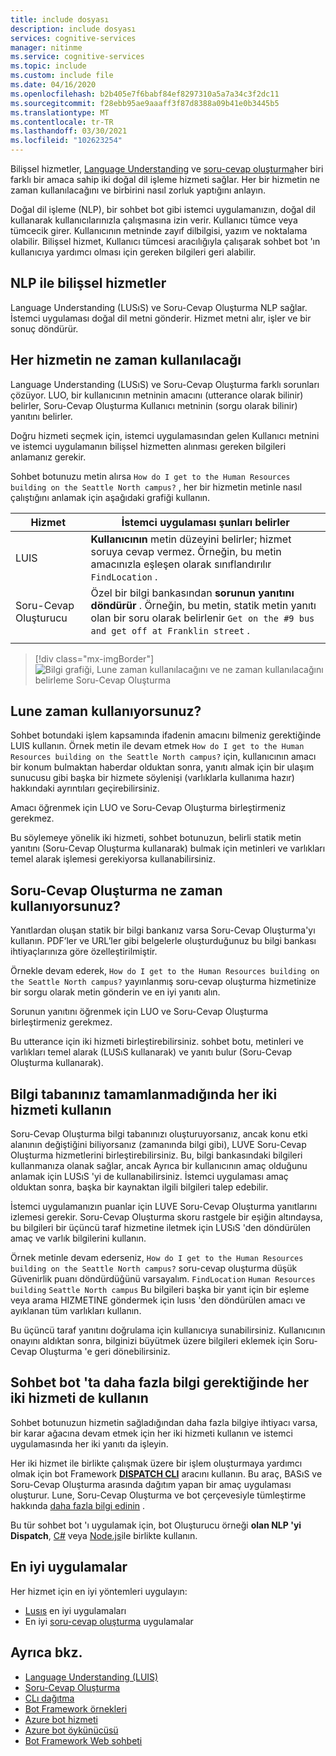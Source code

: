 ```yaml
---
title: include dosyası
description: include dosyası
services: cognitive-services
manager: nitinme
ms.service: cognitive-services
ms.topic: include
ms.custom: include file
ms.date: 04/16/2020
ms.openlocfilehash: b2b405e7f6babf84ef8297310a5a7a34c3f2dc11
ms.sourcegitcommit: f28ebb95ae9aaaff3f87d8388a09b41e0b3445b5
ms.translationtype: MT
ms.contentlocale: tr-TR
ms.lasthandoff: 03/30/2021
ms.locfileid: "102623254"
---
```

Bilişsel hizmetler, [Language Understanding](../luis/what-is-luis.md) ve [soru-cevap oluşturma](../qnamaker/overview/overview.md)her biri farklı bir amaca sahip iki doğal dil işleme hizmeti sağlar. Her bir hizmetin ne zaman kullanılacağını ve birbirini nasıl zorluk yaptığını anlayın.

Doğal dil işleme (NLP), bir sohbet bot gibi istemci uygulamanızın, doğal dil kullanarak kullanıcılarınızla çalışmasına izin verir. Kullanıcı tümce veya tümcecik girer. Kullanıcının metninde zayıf dilbilgisi, yazım ve noktalama olabilir. Bilişsel hizmet, Kullanıcı tümcesi aracılığıyla çalışarak sohbet bot 'ın kullanıcıya yardımcı olması için gereken bilgileri geri alabilir.

## <a name="cognitive-services-with-nlp"></a>NLP ile bilişsel hizmetler

Language Understanding (LUSıS) ve Soru-Cevap Oluşturma NLP sağlar. İstemci uygulaması doğal dil metni gönderir. Hizmet metni alır, işler ve bir sonuç döndürür.

## <a name="when-to-use-each-service"></a>Her hizmetin ne zaman kullanılacağı

Language Understanding (LUSıS) ve Soru-Cevap Oluşturma farklı sorunları çözüyor. LUO, bir kullanıcının metninin amacını (utterance olarak bilinir) belirler, Soru-Cevap Oluşturma Kullanıcı metninin (sorgu olarak bilinir) yanıtını belirler.

Doğru hizmeti seçmek için, istemci uygulamasından gelen Kullanıcı metnini ve istemci uygulamanın bilişsel hizmetten alınması gereken bilgileri anlamanız gerekir.

Sohbet botunuzu metin alırsa `How do I get to the Human Resources building on the Seattle North campus?` , her bir hizmetin metinle nasıl çalıştığını anlamak için aşağıdaki grafiği kullanın.

|Hizmet|İstemci uygulaması şunları belirler|
|--|--|
|LUIS|**Kullanıcının** metin düzeyini belirler; hizmet soruya cevap vermez. Örneğin, bu metin amacınızla eşleşen olarak sınıflandırılır `FindLocation` .<br>|
|Soru-Cevap Oluşturucu|Özel bir bilgi bankasından **sorunun yanıtını döndürür** . Örneğin, bu metin, statik metin yanıtı olan bir soru olarak belirlenir  `Get on the #9 bus and get off at Franklin street` .|
|||

> [!div class="mx-imgBorder"]
> ![Bilgi grafiği, Lune zaman kullanılacağını ve ne zaman kullanılacağını belirleme Soru-Cevap Oluşturma](./luis-qna-maker-together-decision.png)

## <a name="when-do-you-use-luis"></a>Lune zaman kullanıyorsunuz?

Sohbet botundaki işlem kapsamında ifadenin amacını bilmeniz gerektiğinde LUIS kullanın. Örnek metin ile devam etmek `How do I get to the Human Resources building on the Seattle North campus?` için, kullanıcının amacı bir konum bulmaktan haberdar olduktan sonra, yanıtı almak için bir ulaşım sunucusu gibi başka bir hizmete söylenişi (varlıklarla kullanıma hazır) hakkındaki ayrıntıları geçirebilirsiniz.

Amacı öğrenmek için LUO ve Soru-Cevap Oluşturma birleştirmeniz gerekmez.

Bu söylemeye yönelik iki hizmeti, sohbet botunuzun, belirli statik metin yanıtını (Soru-Cevap Oluşturma kullanarak) bulmak için metinleri ve varlıkları temel alarak işlemesi gerekiyorsa kullanabilirsiniz.

## <a name="when-do-you-use-qna-maker"></a>Soru-Cevap Oluşturma ne zaman kullanıyorsunuz?

Yanıtlardan oluşan statik bir bilgi bankanız varsa Soru-Cevap Oluşturma'yı kullanın. PDF’ler ve URL’ler gibi belgelerle oluşturduğunuz bu bilgi bankası ihtiyaçlarınıza göre özelleştirilmiştir.

Örnekle devam ederek, `How do I get to the Human Resources building on the Seattle North campus?` yayınlanmış soru-cevap oluşturma hizmetinize bir sorgu olarak metin gönderin ve en iyi yanıtı alın.

Sorunun yanıtını öğrenmek için LUO ve Soru-Cevap Oluşturma birleştirmeniz gerekmez.

Bu utterance için iki hizmeti birleştirebilirsiniz. sohbet botu, metinleri ve varlıkları temel alarak (LUSıS kullanarak) ve yanıtı bulur (Soru-Cevap Oluşturma kullanarak).

## <a name="use-both-services-when-your-knowledge-base-is-incomplete"></a>Bilgi tabanınız tamamlanmadığında her iki hizmeti kullanın

Soru-Cevap Oluşturma bilgi tabanınızı oluşturuyorsanız, ancak konu etki alanının değiştiğini biliyorsanız (zamanında bilgi gibi), LUVE Soru-Cevap Oluşturma hizmetlerini birleştirebilirsiniz. Bu, bilgi bankasındaki bilgileri kullanmanıza olanak sağlar, ancak Ayrıca bir kullanıcının amaç olduğunu anlamak için LUSıS 'yi de kullanabilirsiniz. İstemci uygulaması amaç olduktan sonra, başka bir kaynaktan ilgili bilgileri talep edebilir.

İstemci uygulamanızın puanlar için LUVE Soru-Cevap Oluşturma yanıtlarını izlemesi gerekir. Soru-Cevap Oluşturma skoru rastgele bir eşiğin altındaysa, bu bilgileri bir üçüncü taraf hizmetine iletmek için LUSıS 'den döndürülen amaç ve varlık bilgilerini kullanın.

Örnek metinle devam ederseniz, `How do I get to the Human Resources building on the Seattle North campus?` soru-cevap oluşturma düşük Güvenirlik puanı döndürdüğünü varsayalım. `FindLocation` `Human Resources building` `Seattle North campus` Bu bilgileri başka bir yanıt için bir eşleme veya arama HIZMETINE göndermek için lusıs 'den döndürülen amacı ve ayıklanan tüm varlıkları kullanın.

Bu üçüncü taraf yanıtını doğrulama için kullanıcıya sunabilirsiniz. Kullanıcının onayını aldıktan sonra, bilginizi büyütmek üzere bilgileri eklemek için Soru-Cevap Oluşturma 'e geri dönebilirsiniz.

## <a name="use-both-services-when-your-chat-bot-needs-more-information"></a>Sohbet bot 'ta daha fazla bilgi gerektiğinde her iki hizmeti de kullanın

Sohbet botunuzun hizmetin sağladığından daha fazla bilgiye ihtiyacı varsa, bir karar ağacına devam etmek için her iki hizmeti kullanın ve istemci uygulamasında her iki yanıtı da işleyin.

Her iki hizmet ile birlikte çalışmak üzere bir işlem oluşturmaya yardımcı olmak için bot Framework **[DISPATCH CLI](https://github.com/Microsoft/botbuilder-tools/tree/master/packages/Dispatch)** aracını kullanın. Bu araç, BASıS ve Soru-Cevap Oluşturma arasında dağıtım yapan bir amaç uygulaması oluşturur. Lune, Soru-Cevap Oluşturma ve bot çerçevesiyle tümleştirme hakkında [daha fazla bilgi edinin](/azure/bot-service/bot-builder-tutorial-dispatch?tabs=cs) .

Bu tür sohbet bot 'ı uygulamak için, bot Oluşturucu örneği **olan NLP 'yi Dispatch**, [C#](https://github.com/microsoft/BotBuilder-Samples/tree/master/samples/csharp_dotnetcore/14.nlp-with-dispatch) veya [Node.js](https://github.com/microsoft/BotBuilder-Samples/tree/master/samples/javascript_nodejs/14.nlp-with-dispatch)ile birlikte kullanın.

## <a name="best-practices"></a>En iyi uygulamalar

Her hizmet için en iyi yöntemleri uygulayın:

* [Lusıs](../luis/luis-concept-best-practices.md) en iyi uygulamaları
* En iyi [soru-cevap oluşturma](../qnamaker/concepts/best-practices.md) uygulamalar

## <a name="see-also"></a>Ayrıca bkz.

* [Language Understanding (LUIS)](../luis/what-is-luis.md)
* [Soru-Cevap Oluşturma](../qnamaker/overview/overview.md)
* [CLı dağıtma](https://github.com/Microsoft/botbuilder-tools/tree/master/packages/Dispatch)
* [Bot Framework örnekleri](https://github.com/Microsoft/BotBuilder-Samples)
* [Azure bot hizmeti](/azure/bot-service/bot-service-overview-introduction)
* [Azure bot öykünücüsü](https://github.com/Microsoft/BotFramework-Emulator)
* [Bot Framework Web sohbeti](https://github.com/microsoft/BotFramework-WebChat)